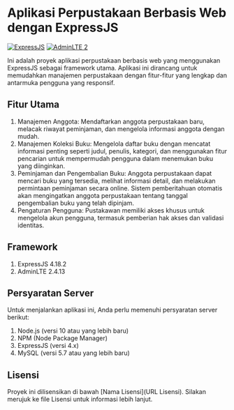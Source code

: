 # Aplikasi Perpustakaan Berbasis Web dengan ExpressJS

[![ExpressJS](https://img.shields.io/badge/ExpressJS-4.x-orange.svg)](https://expressjs.com/)
[![AdminLTE 2](https://img.shields.io/badge/AdminLTE-2.x-blue.svg)](https://adminlte.io/themes/AdminLTE/index2.html)

Ini adalah proyek aplikasi perpustakaan berbasis web yang menggunakan ExpressJS sebagai framework utama. Aplikasi ini dirancang untuk memudahkan manajemen perpustakaan dengan fitur-fitur yang lengkap dan antarmuka pengguna yang responsif.

## Fitur Utama
1. Manajemen Anggota: Mendaftarkan anggota perpustakaan baru, melacak riwayat peminjaman, dan mengelola informasi anggota dengan mudah.
2. Manajemen Koleksi Buku: Mengelola daftar buku dengan mencatat informasi penting seperti judul, penulis, kategori, dan menggunakan fitur pencarian untuk mempermudah pengguna dalam menemukan buku yang diinginkan.
3. Peminjaman dan Pengembalian Buku: Anggota perpustakaan dapat mencari buku yang tersedia, melihat informasi detail, dan melakukan permintaan peminjaman secara online. Sistem pemberitahuan otomatis akan mengingatkan anggota perpustakaan tentang tanggal pengembalian buku yang telah dipinjam.
4. Pengaturan Pengguna: Pustakawan memiliki akses khusus untuk mengelola akun pengguna, termasuk pemberian hak akses dan validasi identitas.

## Framework
1. ExpressJS 4.18.2
2. AdminLTE 2.4.13

## Persyaratan Server
Untuk menjalankan aplikasi ini, Anda perlu memenuhi persyaratan server berikut:
1. Node.js (versi 10 atau yang lebih baru)
2. NPM (Node Package Manager)
3. ExpressJS (versi 4.x)
4. MySQL (versi 5.7 atau yang lebih baru)

## Lisensi
Proyek ini dilisensikan di bawah [Nama Lisensi](URL Lisensi). Silakan merujuk ke file Lisensi untuk informasi lebih lanjut.
